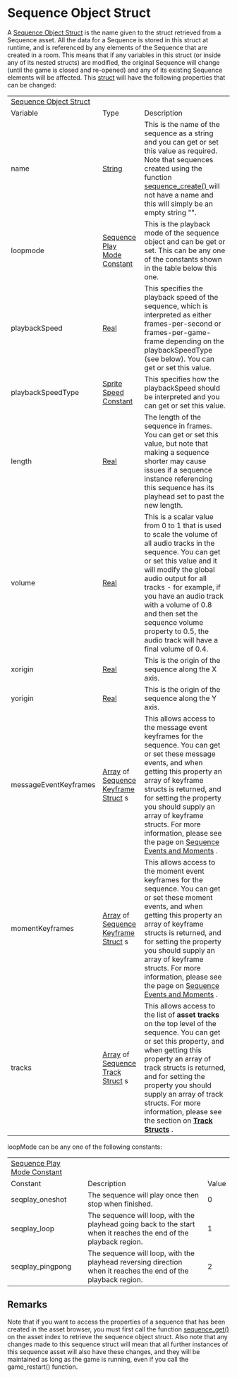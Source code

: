 # Sequence Object Struct

A [Sequence Object
Struct](../../../../../../GameMaker_Language/GML_Reference/Asset_Management/Sequences/Sequence_Structs/The_Sequence_Object_Struct)
is the name given to the struct retrieved from a Sequence asset. All the
data for a Sequence is stored in this struct at runtime, and is
referenced by any elements of the Sequence that are created in a room.
This means that if any variables in this struct (or inside any of its
nested structs) are modified, the original Sequence will change (until
the game is closed and re-opened) and any of its existing Sequence
elements will be affected. This
[struct](../../../../GML_Overview/Structs) will have the following
properties that can be changed:

|                                                                                                                                                           |                                                                                                                                                                                                                                   |                                                                                                                                                                                                                                                                                                                                                                                           |
|-----------------------------------------------------------------------------------------------------------------------------------------------------------|-----------------------------------------------------------------------------------------------------------------------------------------------------------------------------------------------------------------------------------|-------------------------------------------------------------------------------------------------------------------------------------------------------------------------------------------------------------------------------------------------------------------------------------------------------------------------------------------------------------------------------------------|
|  [Sequence Object Struct](../../../../../../GameMaker_Language/GML_Reference/Asset_Management/Sequences/Sequence_Structs/The_Sequence_Object_Struct)  |                                                                                                                                                                                                                                   |                                                                                                                                                                                                                                                                                                                                                                                           |
| Variable                                                                                                                                                  | Type                                                                                                                                                                                                                              | Description                                                                                                                                                                                                                                                                                                                                                                               |
|  name                                                                                                                                                     |  [String](../../../../../../GameMaker_Language/GML_Overview/Data_Types)                                                                                                                                                       | This is the name of the sequence as a string and you can get or set this value as required. Note that sequences created using the function [ sequence_create() ](../sequence_create) will not have a name and this will simply be an empty string "".                                                                                                                                 |
|  loopmode                                                                                                                                                 |  [Sequence Play Mode Constant](../../../../../../GameMaker_Language/GML_Reference/Asset_Management/Sequences/Sequence_Structs/The_Sequence_Object_Struct)                                                                     | This is the playback mode of the sequence object and can be get or set. This can be any one of the constants shown in the table below this one.                                                                                                                                                                                                                                           |
|  playbackSpeed                                                                                                                                            |  [Real](../../../../../../GameMaker_Language/GML_Overview/Data_Types)                                                                                                                                                         | This specifies the playback speed of the sequence, which is interpreted as either frames-per-second or frames-per-game-frame depending on the playbackSpeedType (see below). You can get or set this value.                                                                                                                                                                               |
|  playbackSpeedType                                                                                                                                        |  [Sprite Speed Constant](../../../../../../GameMaker_Language/GML_Reference/Asset_Management/Sprites/Sprite_Information/sprite_get_speed_type)                                                                                | This specifies how the playbackSpeed should be interpreted and you can get or set this value.                                                                                                                                                                                                                                                                                             |
|  length                                                                                                                                                   |  [Real](../../../../../../GameMaker_Language/GML_Overview/Data_Types)                                                                                                                                                         | The length of the sequence in frames. You can get or set this value, but note that making a sequence shorter may cause issues if a sequence instance referencing this sequence has its playhead set to past the new length.                                                                                                                                                               |
|  volume                                                                                                                                                   |  [Real](../../../../../../GameMaker_Language/GML_Overview/Data_Types)                                                                                                                                                         | This is a scalar value from 0 to 1 that is used to scale the volume of all audio tracks in the sequence. You can get or set this value and it will modify the global audio output for all tracks - for example, if you have an audio track with a volume of 0.8 and then set the sequence volume property to 0.5, the audio track will have a final volume of 0.4.                        |
|  xorigin                                                                                                                                                  |  [Real](../../../../../../GameMaker_Language/GML_Overview/Data_Types)                                                                                                                                                         | This is the origin of the sequence along the X axis.                                                                                                                                                                                                                                                                                                                                      |
|  yorigin                                                                                                                                                  |  [Real](../../../../../../GameMaker_Language/GML_Overview/Data_Types)                                                                                                                                                         | This is the origin of the sequence along the Y axis.                                                                                                                                                                                                                                                                                                                                      |
|  messageEventKeyframes                                                                                                                                    |  [Array](../../../../../../GameMaker_Language/GML_Overview/Arrays) of [Sequence Keyframe Struct](../../../../../../GameMaker_Language/GML_Reference/Asset_Management/Sequences/Sequence_Structs/The_Keyframe_Struct) s    | This allows access to the message event keyframes for the sequence. You can get or set these message events, and when getting this property an array of keyframe structs is returned, and for setting the property you should supply an array of keyframe structs. For more information, please see the page on [Sequence Events and Moments](../Sequence_Events_Moments_Broadcast) . |
|  momentKeyframes                                                                                                                                          |  [Array](../../../../../../GameMaker_Language/GML_Overview/Arrays) of [Sequence Keyframe Struct](../../../../../../GameMaker_Language/GML_Reference/Asset_Management/Sequences/Sequence_Structs/The_Keyframe_Struct) s    | This allows access to the moment event keyframes for the sequence. You can get or set these moment events, and when getting this property an array of keyframe structs is returned, and for setting the property you should supply an array of keyframe structs. For more information, please see the page on [Sequence Events and Moments](../Sequence_Events_Moments_Broadcast) .   |
|  tracks                                                                                                                                                   |  [Array](../../../../../../GameMaker_Language/GML_Overview/Arrays) of [Sequence Track Struct](../../../../../../GameMaker_Language/GML_Reference/Asset_Management/Sequences/Sequence_Structs/The_Track_Struct) s          | This allows access to the list of **asset tracks** on the top level of the sequence. You can get or set this property, and when getting this property an array of track structs is returned, and for setting the property you should supply an array of track structs. For more information, please see the section on [**Track Structs**](The_Track_Struct) .                        |

loopMode can be any one of the following constants:

|                                                                                                                                                                |                                                                                                                   |       |
|----------------------------------------------------------------------------------------------------------------------------------------------------------------|-------------------------------------------------------------------------------------------------------------------|-------|
|  [Sequence Play Mode Constant](../../../../../../GameMaker_Language/GML_Reference/Asset_Management/Sequences/Sequence_Structs/The_Sequence_Object_Struct)  |                                                                                                                   |       |
| Constant                                                                                                                                                       | Description                                                                                                       | Value |
|  seqplay_oneshot                                                                                                                                               | The sequence will play once then stop when finished.                                                              | 0     |
|  seqplay_loop                                                                                                                                                  | The sequence will loop, with the playhead going back to the start when it reaches the end of the playback region. | 1     |
|  seqplay_pingpong                                                                                                                                              | The sequence will loop, with the playhead reversing direction when it reaches the end of the playback region.     | 2     |

## Remarks

Note that if you want to access the properties of a sequence that has
been created in the asset browser, you must first call the function [
sequence_get() ](../sequence_get) on the asset index to retrieve the
sequence object struct. Also note that any changes made to this sequence
struct will mean that all further instances of this sequence asset will
also have these changes, and they will be maintained as long as the game
is running, even if you call the game_restart() function.
